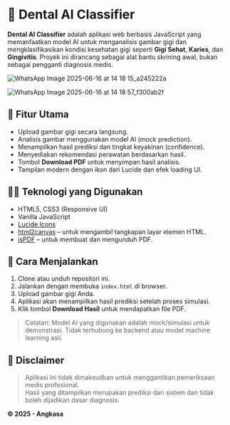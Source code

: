 # 🦷 Dental AI Classifier

**Dental AI Classifier** adalah aplikasi web berbasis JavaScript yang memanfaatkan model AI untuk menganalisis gambar gigi dan mengklasifikasikan kondisi kesehatan gigi seperti **Gigi Sehat**, **Karies**, dan **Gingivitis**. Proyek ini dirancang sebagai alat bantu skrining awal, bukan sebagai pengganti diagnosis medis.

![WhatsApp Image 2025-06-16 at 14 18 15_a245222a](https://github.com/user-attachments/assets/512d2ff7-55f6-407e-91f6-25bd7b89908f)

![WhatsApp Image 2025-06-16 at 14 18 57_f300ab2f](https://github.com/user-attachments/assets/c5e8fa39-dcfa-4022-adde-905376ce33db)

## 📸 Fitur Utama


- Upload gambar gigi secara langsung.
- Analisis gambar menggunakan model AI (mock prediction).
- Menampilkan hasil prediksi dan tingkat keyakinan (confidence).
- Menyediakan rekomendasi perawatan berdasarkan hasil.
- Tombol **Download PDF** untuk menyimpan hasil analisis.
- Tampilan modern dengan ikon dari Lucide dan efek loading UI.

## 🧑‍💻 Teknologi yang Digunakan

- HTML5, CSS3 (Responsive UI)
- Vanilla JavaScript
- [Lucide Icons](https://lucide.dev)
- [html2canvas](https://html2canvas.hertzen.com/) – untuk mengambil tangkapan layar elemen HTML.
- [jsPDF](https://github.com/parallax/jsPDF) – untuk membuat dan mengunduh PDF.

## 🚀 Cara Menjalankan

1. Clone atau unduh repositori ini.
2. Jalankan dengan membuka `index.html` di browser.
3. Upload gambar gigi Anda.
4. Aplikasi akan menampilkan hasil prediksi setelah proses simulasi.
5. Klik tombol **Download Hasil** untuk mendapatkan file PDF.

> Catatan: Model AI yang digunakan adalah mock/simulasi untuk demonstrasi. Tidak terhubung ke backend atau model machine learning asli.

## 📌 Disclaimer

> Aplikasi ini tidak dimaksudkan untuk menggantikan pemeriksaan medis profesional.  
> Hasil yang ditampilkan merupakan prediksi dari sistem dan tidak boleh dijadikan dasar diagnosis.




**© 2025 - Angkasa**

